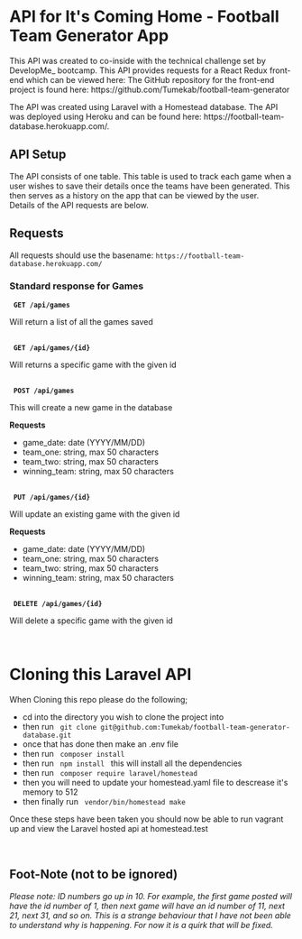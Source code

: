 <h1> API for It's Coming Home - Football Team Generator App</h1>
<p>This API was created to co-inside with the technical challenge set by DevelopMe_ bootcamp. This API provides requests for a React Redux front-end which can be viewed here:
The GitHub repository for the front-end project is found here: https://github.com/Tumekab/football-team-generator </p>

<p>The API was created using Laravel with a Homestead database. The API was deployed using Heroku and can be found here: https://football-team-database.herokuapp.com/. </p>

<h2>API Setup</h2>
<p>The API consists of one table. This table is used to track each game when a user wishes to save their details once the teams have been generated. This then serves as a history on the app that can be viewed by the user. <br>
Details of the API requests are below.</p>

<h2>Requests</h2>
<p>All requests should use the basename: <code>https://football-team-database.herokuapp.com/</code>

<h3> Standard response for Games</h3>
<code><strong> GET /api/games </strong></code>
<p>Will return a list of all the games saved</p>
<br>
<code><strong> GET /api/games/{id}</strong></code>
<p>Will returns a specific game with the given id</p>
<br>
<code><strong> POST /api/games </strong></code>
<p>This will create a new game in the database</p>
<strong>Requests</strong>
<ul>
    <li>game_date: date (YYYY/MM/DD)</li>
    <li>team_one: string, max 50 characters</li>
    <li>team_two: string, max 50 characters</li>
    <li>winning_team: string, max 50 characters</li>
</ul>
<br>
<code><strong> PUT /api/games/{id} </strong></code>
<p>Will update an existing game with the given id</p>
<strong>Requests</strong>
<ul>
    <li>game_date: date (YYYY/MM/DD)</li>
    <li>team_one: string, max 50 characters</li>
    <li>team_two: string, max 50 characters</li>
    <li>winning_team: string, max 50 characters</li>
</ul>
<br>
<code><strong> DELETE /api/games/{id} </strong></code>
<p>Will delete a specific game with the given id</p>
<br>

<h1>Cloning this Laravel API</h1>
<p>When Cloning this repo please do the following;<p>
    <ul>
        <li>cd into the directory you wish to clone the project into</li>
        <li>then run <code> git clone git@github.com:Tumekab/football-team-generator-database.git</code></li>
        <li>once that has done then make an .env file</li>
        <li>then run <code> composer install </code></li>
        <li>then run <code> npm install </code> this will install all the dependencies</li>
        <li>then run <code> composer require laravel/homestead </code> </li>
        <li>then you will need to update your homestead.yaml file to descrease it's memory to 512 </li>
        <li>then finally run <code> vendor/bin/homestead make </code> </li>
    </ul>
   <p>Once these steps have been taken you should now be able to run vagrant up and view the Laravel hosted api at homestead.test</p>
    
<br>
<h2>Foot-Note (not to be ignored)</h2>
<em>Please note: ID numbers go up in 10. For example, the first game posted will have the id number of 1, then next game will have an id number of 11, next 21, next 31, and so on. This is a strange behaviour that I have not been able to understand why is happening. For now it is a quirk that will be fixed. </em>
            
